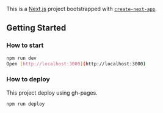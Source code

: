 This is a [Next.js](https://nextjs.org/) project bootstrapped with [`create-next-app`](https://github.com/vercel/next.js/tree/canary/packages/create-next-app).

## Getting Started

### How to start

```bash
npm run dev
Open [http://localhost:3000](http://localhost:3000)
```

### How to deploy

This project deploy using gh-pages.

```
npm run deploy
```
